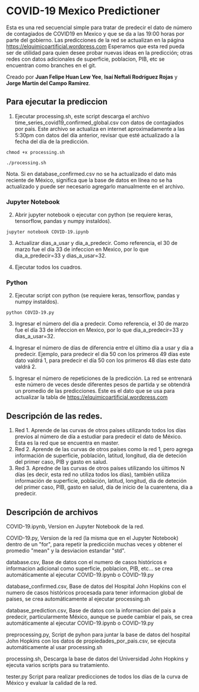 # COVID-19 Mexico Predictioner

Esta es una red secuencial simple para tratar de predecir el dato de número de contagiados de COVID19 en Mexico y que se da a las 19:00 horas por parte del gobierno. Las predicciones de la red se actualizan en la página https://elquimicoartificial.wordpress.com Esperamos que esta red pueda ser de utilidad para quien desee probar nuevas ideas en la predicción; otras redes con datos adicionales de superficie, poblacion, PIB, etc se encuentran como branches en el git.

Creado por **Juan Felipe Huan Lew Yee**, **Isaí Neftalí Rodríguez Rojas** y **Jorge Martín del Campo Ramírez**.

## Para ejecutar la prediccion

1. Ejecutar processing.sh, este script descarga el archivo time_series_covid19_confirmed_global.csv con datos de contagiados por pais. Este archivo se actualiza en internet aproximadamente a las 5:30pm con datos del día anterior, revisar que esté actualizado a la fecha del día de la predicción.

```
chmod +x processing.sh
```

```
./processing.sh
```

Nota. Si en database_confirmed.csv no se ha actualizado el dato más reciente de México, significa que la base de datos en línea no se ha actualizado y puede ser necesario agregarlo manualmente en el archivo. 

### Jupyter Notebook
2. Abrir jupyter notebook o ejecutar con python (se requiere keras, tensorflow, pandas y numpy instaldos).

```
jupyter notebook COVID-19.ipynb
```

3. Actualizar dias_a_usar y dia_a_predecir. Como referencia, el 30 de marzo fue el día 33 de infeccion en Mexico, por lo que dia_a_predecir=33 y dias_a_usar=32.

4. Ejecutar todos los cuadros.

### Python
2. Ejecutar script con python (se requiere keras, tensorflow, pandas y numpy instaldos).

```
python COVID-19.py
```

3. Ingresar el número del día a predecir. Como referencia, el 30 de marzo fue el día 33 de infeccion en Mexico, por lo que dia_a_predecir=33 y dias_a_usar=32.

4. Ingresar el número de días de diferencia entre el último día a usar y día a predecir. Ejemplo, para predecir el día 50 con los primeros 49 días este dato valdrá 1, para predecir el día 50 con los primeros 48 días este dato valdrá 2.

5. Ingresar el número de repeticiones de la predicción. La red se entrenará este número de veces desde diferentes pesos de partida y se obtendrá un promedio de las predicciones. Este es el dato que se usa para actualizar la tabla de https://elquimicoartificial.wordpress.com

## Descripción de las redes.
1. Red 1. Aprende de las curvas de otros países utilizando todos los días previos al número de día a estudiar para predecir el dato de México. Esta es la red que se encuentra en master.
2. Red 2. Aprende de las curvas de otros países como la red 1, pero agrega información de superficie, población, latitud, longitud, dia de deteción del primer caso, PIB y gasto en salud.
3. Red 3. Apredne de las curvas de otros países utilizando los últimos N días (es decir, esta red no utiliza todos los días), también utiliza información de superficie, población, latitud, longitud, dia de deteción del primer caso, PIB, gasto en salud, día de inicio de la cuarentena, dia a predecir.

## Descripción de archivos

COVID-19.ipynb, Version en Jupyter Notebook de la red.

COVID-19.py,  Version de la red (la misma que en el Jupyter Notebook) dentro de un "for", para repetir la predicción muchas veces y obtener el promedio "mean" y  la desviacion estandar "std".

database.csv, Base de datos con el numero de casos históricos e informacion adicional como superficie, poblacion, PIB, etc... se crea automáticamente al ejecutar COVID-19.ipynb o COVID-19.py

database_confirmed.csv, Base de datos del Hospital John Hopkins con el numero de casos históricos procesada para tener informacion global de paises, se crea automáticamente al ejecutar processing.sh

database_prediction.csv, Base de datos con la informacion del pais a predecir, particularmente México, aunque se puede cambiar el país, se crea automáticamente al ejecutar COVID-19.ipynb o COVID-19.py

preprocessing.py, Script de pyhon para juntar la base de datos del hospital John Hopkins con los datos de propiedades_por_pais.csv, se ejecuta automáticamente al usar processing.sh

processing.sh, Descarga la base de datos del Universidad John Hopkins y ejecuta varios scripts para su tratamiento.

tester.py Script para realizar predicciones de todos los días de la curva de México y evaluar la calidad de la red.
